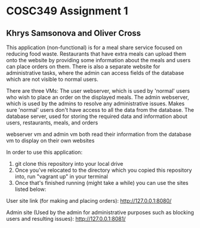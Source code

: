 # COSC349 Assignment 1
## Khrys Samsonova and Oliver Cross

This application (non-functional) is for a meal share service focused on reducing food waste. Restaurants that have extra meals can upload them onto the website by providing some information about the meals and users can place orders on them. There is also a separate website for administrative tasks, where the admin can access fields of the database which are not visible to normal users.


There are three VMs:
The user webserver, which is used by 'normal' users who wish to place an order on the displayed meals.
The admin webserver, which is used by the admins to resolve any administrative issues. Makes sure 'normal' users don't have access to all the data from the database.
The database server, used for storing the required data and information about users, restaurants, meals, and orders


webserver vm and admin vm both read their information from the database vm to display on their own websites


In order to use this application:


1. git clone this repository into your local drive
2. Once you've relocated to the directory which you copied this repository into, run "vagrant up" in your terminal
3. Once that's finished running (might take a while) you can use the sites listed below:


User site link (for making and placing orders): http://127.0.0.1:8080/ 
 
 
Admin site (Used by the admin for administrative purposes such as blocking users and resulting issues): http://127.0.0.1:8081/

